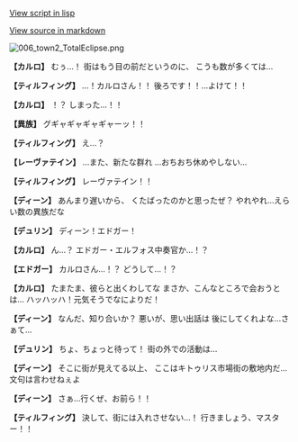 [View script in lisp](../scripts/1640202.txt)

[View source in markdown](1640202.md)

![006_town2_TotalEclipse.png](../images/backgrounds/006_town2_TotalEclipse.png)

**【カルロ】**
むぅ…！
街はもう目の前だというのに、
こうも数が多くては…

**【ティルフィング】**
…！カルロさん！！
後ろです！！…よけて！！

**【カルロ】**
！？
しまった…！！

**【異族】**
グギャギャギャギャーッ！！

**【ティルフィング】**
え…？

**【レーヴァテイン】**
…また、新たな群れ
…おちおち休めやしない…

**【ティルフィング】**
レーヴァテイン！！

**【ディーン】**
あんまり遅いから、
くたばったのかと思ったぜ？
やれやれ…えらい数の異族だな

**【デュリン】**
ディーン！エドガー！

**【カルロ】**
ん…？
エドガー・エルフォス中奏官か…！？

**【エドガー】**
カルロさん…！？
どうして…！？

**【カルロ】**
たまたま、彼らと出くわしてな
まさか、こんなところで会おうとは…
ハッハッハ！元気そうでなによりだ！

**【ディーン】**
なんだ、知り合いか？
悪いが、思い出話は
後にしてくれよな…さぁて…

**【デュリン】**
ちょ、ちょっと待って！
街の外での活動は…

**【ディーン】**
そこに街が見えてる以上、
ここはキトゥリス市場街の敷地内だ…
文句は言わせねぇよ

**【ディーン】**
さぁ…行くぜ、お前ら！！

**【ティルフィング】**
決して、街には入れさせない…！
行きましょう、マスター！！
